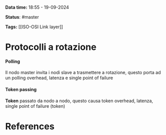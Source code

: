 **Data time:** 18:55 - 19-09-2024

**Status**: #master 

**Tags:** [[ISO-OSI Link layer]]

# Protocolli a rotazione

#### Polling
Il nodo master invita i nodi slave a trasmettere a rotazione, questo porta ad un polling overhead, latenza e single point of failure
#### Token passing
**Token** passato da nodo a nodo, questo causa token overhead, latenza, single point of failure (token)

# References